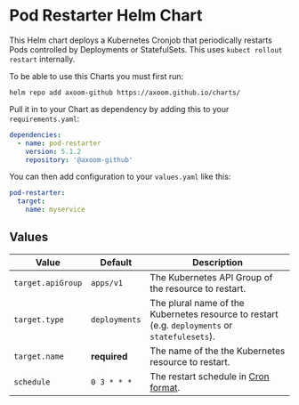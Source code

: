 # Pod Restarter Helm Chart

This Helm chart deploys a Kubernetes Cronjob that periodically restarts Pods controlled by Deployments or StatefulSets. This uses `kubect rollout restart` internally.

To be able to use this Charts you must first run:

    helm repo add axoom-github https://axoom.github.io/charts/

Pull it in to your Chart as dependency by adding this to your `requirements.yaml`:

```yaml
dependencies:
  - name: pod-restarter
    version: 5.1.2
    repository: '@axoom-github'
```

You can then add configuration to your `values.yaml` like this:

```yaml
pod-restarter:
  target:
    name: myservice
```

## Values

| Value             | Default       | Description                                                                                    |
|-------------------|---------------|------------------------------------------------------------------------------------------------|
| `target.apiGroup` | `apps/v1`     | The Kubernetes API Group of the  resource to restart.                                          |
| `target.type`     | `deployments` | The plural name of the Kubernetes resource to restart (e.g. `deployments` or `statefulesets`). |
| `target.name`     | __required__  | The name of the the Kubernetes resource to restart.                                            |
| `schedule`        | `0 3 * * *`   | The restart schedule in [Cron format](https://en.wikipedia.org/wiki/Cron).                     |
